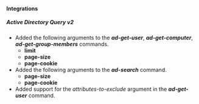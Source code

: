 
#### Integrations
##### Active Directory Query v2
- Added the following arguments to the ***ad-get-user***, ***ad-get-computer***, ***ad-get-group-members*** commands.
   - **limit**
   - **page-size**
   - **page-cookie**
- Added the following arguments to the ***ad-search*** command.
   - **page-size**
   - **page-cookie** 
- Added support for the *attributes-to-exclude* argument in the ***ad-get-user*** command.
